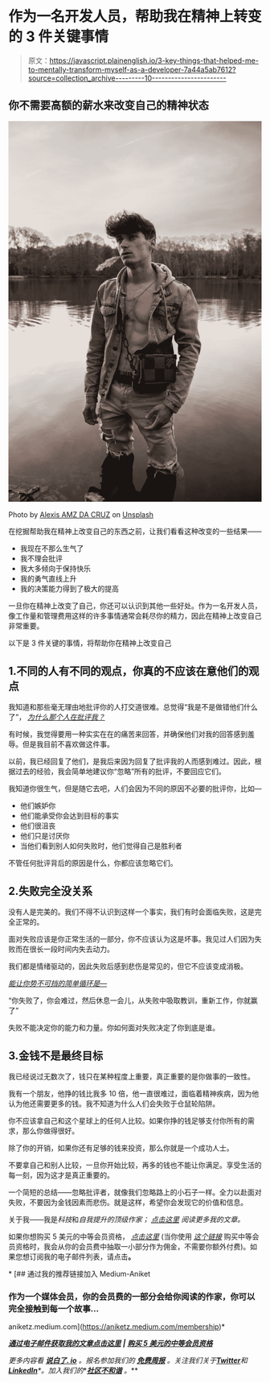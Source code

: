 # 作为一名开发人员，帮助我在精神上转变的 3 件关键事情

> 原文：<https://javascript.plainenglish.io/3-key-things-that-helped-me-to-mentally-transform-myself-as-a-developer-7a44a5ab7612?source=collection_archive---------10----------------------->

## 你不需要高额的薪水来改变自己的精神状态

![](img/1aeedade2acee18ee9f0a6b4c93bd167.png)

Photo by [Alexis AMZ DA CRUZ](https://unsplash.com/@alexisamz?utm_source=unsplash&utm_medium=referral&utm_content=creditCopyText) on [Unsplash](https://unsplash.com/?utm_source=unsplash&utm_medium=referral&utm_content=creditCopyText)

在挖掘帮助我在精神上改变自己的东西之前，让我们看看这种改变的一些结果——

*   我现在不那么生气了
*   我不理会批评
*   我大多倾向于保持快乐
*   我的勇气直线上升
*   我的决策能力得到了极大的提高

一旦你在精神上改变了自己，你还可以认识到其他一些好处。作为一名开发人员，像工作量和管理费用这样的许多事情通常会耗尽你的精力，因此在精神上改变自己非常重要。

以下是 3 件关键的事情，将帮助你在精神上改变自己

## 1.不同的人有不同的观点，你真的不应该在意他们的观点

我知道和那些毫无理由地批评你的人打交道很难。总觉得“我是不是做错他们什么了”， [*为什么那个人在批评我？*](/what-happened-when-my-rich-friend-told-me-to-stop-programming-3838072b6ded)

有时候，我觉得要用一种实实在在的痛苦来回答，并确保他们对我的回答感到羞辱。但是我目前不喜欢做这件事。

以前，我已经回复了他们，是我后来因为回复了批评我的人而感到难过。因此，根据过去的经验，我会简单地建议你“忽略”所有的批评，不要回应它们。

我知道你很生气，但是随它去吧，人们会因为不同的原因不必要的批评你，比如—

*   他们嫉妒你
*   他们能承受你会达到目标的事实
*   他们很沮丧
*   他们只是讨厌你
*   当他们看到别人如何失败时，他们觉得自己是胜利者

不管任何批评背后的原因是什么，你都应该忽略它们。

## 2.失败完全没关系

没有人是完美的。我们不得不认识到这样一个事实，我们有时会面临失败，这是完全正常的。

面对失败应该是你正常生活的一部分，你不应该认为这是坏事。我见过人们因为失败而在很长一段时间内失去动力。

我们都是情绪驱动的，因此失败后感到悲伤是常见的，但它不应该变成消极。

[*能让你势不可挡的简单循环是—*](/3-secret-rules-from-elon-musk-for-a-successful-life-a766f252e399)

“你失败了，你会难过，然后休息一会儿，从失败中吸取教训，重新工作，你就赢了”

失败不能决定你的能力和力量。你如何面对失败决定了你到底是谁。

## 3.金钱不是最终目标

我已经说过无数次了，钱只在某种程度上重要，真正重要的是你做事的一致性。

我有一个朋友，他挣的钱比我多 10 倍，他一直很难过，面临着精神疾病，因为他认为他还需要更多的钱。我不知道为什么人们会失败于仓鼠轮陷阱。

你不应该拿自己和这个星球上的任何人比较。如果你挣的钱足够支付你所有的需求，那么你做得很好。

除了你的开销，如果你还有足够的钱来投资，那么你就是一个成功人士。

不要拿自己和别人比较，一旦你开始比较，再多的钱也不能让你满足。享受生活的每一刻，因为这才是真正重要的。

一个简短的总结——忽略批评者，就像我们忽略路上的小石子一样。全力以赴面对失败，不要因为金钱因素而悲伤。就是这样，希望你会发现它的价值和信息。

关于我——我是*科技*和*自我提升的顶级作家；* [*点击这里*](https://aniketz.medium.com/) *阅读更多我的文章。*

如果你想购买 5 美元的中等会员资格， [*点击这里*](https://aniketz.medium.com/membership) (当你使用 [*这个链接*](https://aniketz.medium.com/membership) 购买中等会员资格时，我会从你的会员费中抽取一小部分作为佣金，不需要你额外付费)。如果您想订阅我的电子邮件列表，请点击[](https://aniketz.medium.com/subscribe)**。**

*[](https://aniketz.medium.com/membership) [## 通过我的推荐链接加入 Medium-Aniket

### 作为一个媒体会员，你的会员费的一部分会给你阅读的作家，你可以完全接触到每一个故事…

aniketz.medium.com](https://aniketz.medium.com/membership)* 

*[**通过电子邮件获取我的文章点击这里**](https://aniketz.medium.com/subscribe) **|** [**购买 5 美元的中等会员资格**](https://aniketz.medium.com/membership)*

**更多内容看* [***说白了. io***](https://plainenglish.io/) *。报名参加我们的* [***免费周报***](http://newsletter.plainenglish.io/) *。关注我们关于*[***Twitter***](https://twitter.com/inPlainEngHQ)*和*[***LinkedIn***](https://www.linkedin.com/company/inplainenglish/)*。加入我们的**[***社区不和谐***](https://discord.gg/GtDtUAvyhW) *。***